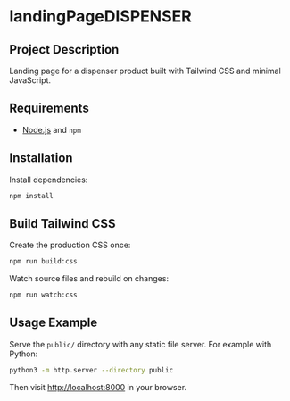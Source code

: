 # landingPageDISPENSER

## Project Description
Landing page for a dispenser product built with Tailwind CSS and minimal JavaScript.

## Requirements
- [Node.js](https://nodejs.org/) and `npm`

## Installation
Install dependencies:
```bash
npm install
```

## Build Tailwind CSS
Create the production CSS once:
```bash
npm run build:css
```
Watch source files and rebuild on changes:
```bash
npm run watch:css
```

## Usage Example
Serve the `public/` directory with any static file server. For example with Python:
```bash
python3 -m http.server --directory public
```
Then visit [http://localhost:8000](http://localhost:8000) in your browser.
